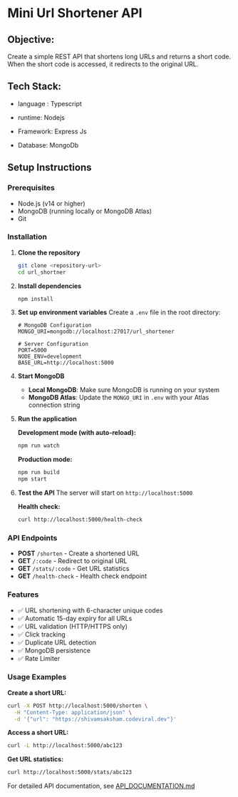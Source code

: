 # Mini Url Shortener API

## Objective:

Create a simple REST API that shortens long URLs and returns a short code. When the
short code is accessed, it redirects to the original URL.

## Tech Stack:

- language : Typescript

- runtime: Nodejs

- Framework: Express Js

- Database: MongoDb

## Setup Instructions

### Prerequisites
- Node.js (v14 or higher)
- MongoDB (running locally or MongoDB Atlas)
- Git

### Installation

1. **Clone the repository**
   ```bash
   git clone <repository-url>
   cd url_shortner
   ```

2. **Install dependencies**
   ```bash
   npm install
   ```

3. **Set up environment variables**
   Create a `.env` file in the root directory:
   ```env
   # MongoDB Configuration
   MONGO_URI=mongodb://localhost:27017/url_shortener
   
   # Server Configuration
   PORT=5000
   NODE_ENV=development
   BASE_URL=http://localhost:5000
   ```

4. **Start MongoDB**
   - **Local MongoDB**: Make sure MongoDB is running on your system
   - **MongoDB Atlas**: Update the `MONGO_URI` in `.env` with your Atlas connection string

5. **Run the application**
   
   **Development mode (with auto-reload):**
   ```bash
   npm run watch
   ```
   
   **Production mode:**
   ```bash
   npm run build
   npm start
   ```

6. **Test the API**
   The server will start on `http://localhost:5000`
   
   **Health check:**
   ```bash
   curl http://localhost:5000/health-check
   ```

### API Endpoints

- **POST** `/shorten` - Create a shortened URL
- **GET** `/:code` - Redirect to original URL
- **GET** `/stats/:code` - Get URL statistics
- **GET** `/health-check` - Health check endpoint


### Features

- ✅ URL shortening with 6-character unique codes
- ✅ Automatic 15-day expiry for all URLs
- ✅ URL validation (HTTP/HTTPS only)
- ✅ Click tracking
- ✅ Duplicate URL detection
- ✅ MongoDB persistence
- ✅ Rate Limiter

### Usage Examples

**Create a short URL:**
```bash
curl -X POST http://localhost:5000/shorten \
  -H "Content-Type: application/json" \
  -d '{"url": "https://shivamsaksham.codeviral.dev"}'
```

**Access a short URL:**
```bash
curl -L http://localhost:5000/abc123
```

**Get URL statistics:**
```bash
curl http://localhost:5000/stats/abc123
```

For detailed API documentation, see [API_DOCUMENTATION.md](./API_DOCUMENTATION.md)